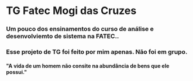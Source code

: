 # TG Fatec Mogi das Cruzes
### Um pouco dos ensinamentos do curso de análise e desenvolviemto de sistema na FATEC..
### Esse projeto de TG foi feito por mim apenas. Não foi em grupo.

#### "A vida de um homem não consite na abundância de bens que ele possui."
